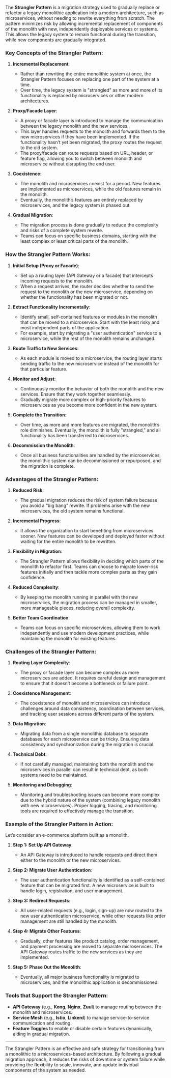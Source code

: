The **Strangler Pattern** is a migration strategy used to gradually replace or refactor a legacy monolithic application into a modern architecture, such as microservices, without needing to rewrite everything from scratch. The pattern minimizes risk by allowing incremental replacement of components of the monolith with new, independently deployable services or systems. This allows the legacy system to remain functional during the transition, while new components are gradually integrated.

### Key Concepts of the Strangler Pattern:

1. **Incremental Replacement**:
   - Rather than rewriting the entire monolithic system at once, the Strangler Pattern focuses on replacing one part of the system at a time.
   - Over time, the legacy system is "strangled" as more and more of its functionality is replaced by microservices or other modern architectures.

2. **Proxy/Facade Layer**:
   - A proxy or facade layer is introduced to manage the communication between the legacy monolith and the new services.
   - This layer handles requests to the monolith and forwards them to the new microservices if they have been implemented. If the functionality hasn’t yet been migrated, the proxy routes the request to the old system.
   - The proxy/facade can route requests based on URL, header, or feature flag, allowing you to switch between monolith and microservice without disrupting the end user.

3. **Coexistence**:
   - The monolith and microservices coexist for a period. New features are implemented as microservices, while the old features remain in the monolith.
   - Eventually, the monolith’s features are entirely replaced by microservices, and the legacy system is phased out.

4. **Gradual Migration**:
   - The migration process is done gradually to reduce the complexity and risks of a complete system rewrite.
   - Teams can focus on specific business domains, starting with the least complex or least critical parts of the monolith.

### How the Strangler Pattern Works:

1. **Initial Setup (Proxy or Facade)**:
   - Set up a routing layer (API Gateway or a facade) that intercepts incoming requests to the monolith.
   - When a request arrives, the router decides whether to send the request to the monolith or the new microservice, depending on whether the functionality has been migrated or not.

2. **Extract Functionality Incrementally**:
   - Identify small, self-contained features or modules in the monolith that can be moved to a microservice. Start with the least risky and most independent parts of the application.
   - For example, start by migrating a "user authentication" service to a microservice, while the rest of the monolith remains unchanged.

3. **Route Traffic to New Services**:
   - As each module is moved to a microservice, the routing layer starts sending traffic to the new microservice instead of the monolith for that particular feature.

4. **Monitor and Adjust**:
   - Continuously monitor the behavior of both the monolith and the new services. Ensure that they work together seamlessly.
   - Gradually migrate more complex or high-priority features to microservices as you become more confident in the new system.

5. **Complete the Transition**:
   - Over time, as more and more features are migrated, the monolith’s role diminishes. Eventually, the monolith is fully "strangled," and all functionality has been transferred to microservices.

6. **Decommission the Monolith**:
   - Once all business functionalities are handled by the microservices, the monolithic system can be decommissioned or repurposed, and the migration is complete.

### Advantages of the Strangler Pattern:

1. **Reduced Risk**:
   - The gradual migration reduces the risk of system failure because you avoid a “big bang” rewrite. If problems arise with the new microservices, the old system remains functional.
   
2. **Incremental Progress**:
   - It allows the organization to start benefiting from microservices sooner. New features can be developed and deployed faster without waiting for the entire monolith to be rewritten.

3. **Flexibility in Migration**:
   - The Strangler Pattern allows flexibility in deciding which parts of the monolith to refactor first. Teams can choose to migrate lower-risk features initially and then tackle more complex parts as they gain confidence.

4. **Reduced Complexity**:
   - By keeping the monolith running in parallel with the new microservices, the migration process can be managed in smaller, more manageable pieces, reducing overall complexity.

5. **Better Team Coordination**:
   - Teams can focus on specific microservices, allowing them to work independently and use modern development practices, while maintaining the monolith for existing features.

### Challenges of the Strangler Pattern:

1. **Routing Layer Complexity**:
   - The proxy or facade layer can become complex as more microservices are added. It requires careful design and management to ensure that it doesn’t become a bottleneck or failure point.

2. **Coexistence Management**:
   - The coexistence of monolith and microservices can introduce challenges around data consistency, coordination between services, and tracking user sessions across different parts of the system.

3. **Data Migration**:
   - Migrating data from a single monolithic database to separate databases for each microservice can be tricky. Ensuring data consistency and synchronization during the migration is crucial.

4. **Technical Debt**:
   - If not carefully managed, maintaining both the monolith and the microservices in parallel can result in technical debt, as both systems need to be maintained.

5. **Monitoring and Debugging**:
   - Monitoring and troubleshooting issues can become more complex due to the hybrid nature of the system (combining legacy monolith with new microservices). Proper logging, tracing, and monitoring tools are required to effectively manage the transition.

### Example of the Strangler Pattern in Action:

Let’s consider an e-commerce platform built as a monolith.

1. **Step 1: Set Up API Gateway**:
   - An API Gateway is introduced to handle requests and direct them either to the monolith or the new microservices.
   
2. **Step 2: Migrate User Authentication**:
   - The user authentication functionality is identified as a self-contained feature that can be migrated first. A new microservice is built to handle login, registration, and user management.
   
3. **Step 3: Redirect Requests**:
   - All user-related requests (e.g., login, sign-up) are now routed to the new user authentication microservice, while other requests like order management are still handled by the monolith.

4. **Step 4: Migrate Other Features**:
   - Gradually, other features like product catalog, order management, and payment processing are moved to separate microservices. The API Gateway routes traffic to the new services as they are implemented.
   
5. **Step 5: Phase Out the Monolith**:
   - Eventually, all major business functionality is migrated to microservices, and the monolithic application is decommissioned.

### Tools that Support the Strangler Pattern:

- **API Gateway** (e.g., **Kong**, **Nginx**, **Zuul**) to manage routing between the monolith and microservices.
- **Service Mesh** (e.g., **Istio**, **Linkerd**) to manage service-to-service communication and routing.
- **Feature Toggles** to enable or disable certain features dynamically, aiding in gradual migration.

---

The Strangler Pattern is an effective and safe strategy for transitioning from a monolithic to a microservices-based architecture. By following a gradual migration approach, it reduces the risks of downtime or system failure while providing the flexibility to scale, innovate, and update individual components of the system as needed.
